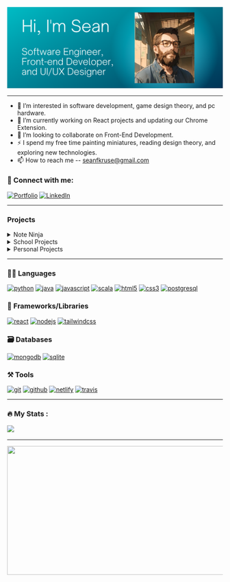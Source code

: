<img src="https://github.com/SeanKruse/SeanKruse/blob/main/header-hi.PNG" alt="banner">

---

- 👀 I’m interested in software development, game design theory, and pc hardware.
- 🌱 I’m currently working on React projects and updating our Chrome Extension.
- 💞️ I’m looking to collaborate on Front-End Development.
- ⚡ I spend my free time painting miniatures, reading design theory, and exploring new technologies.
- 📫 How to reach me -- seanfkruse@gmail.com

### 🤝 Connect with me:

[![Portfolio](https://img.shields.io/badge/Portfolio-000000?style=for-the-badge&logo=Portfolio&logoColor=white)](https://sean-kruse.netlify.app/)
[![LinkedIn](https://img.shields.io/badge/LinkedIn-0077B5?style=for-the-badge&logo=linkedin&logoColor=white)](https://www.linkedin.com/in/sean-kruse-604221240/)

---

### Projects

<!-- [![ReadMe Card](https://github-readme-stats.vercel.app/api/pin/?username=chrisreylo73&repo=school-Projects&width=2000)](https://github.com/chrisreylo73/School-Projects) -->
<details>
<summary> Note Ninja </summary>
    
![icon128](https://github.com/chrisreylo73/chrisreylo73/assets/72224622/cff8465f-2e94-4318-bc70-18ffc3bf56ac)
- Introducing Note Ninja, the ultimate Chrome extension for seamless note-taking and organization. With Note Ninja, you can effortlessly save important information to Microsoft Word or Google Docs while browsing the web.
    - Effortlessly save selected text from any webpage with a simple highlight.
    - Automatically keep track of where you get your information, through our Sources section. 
    - Capture and save images using the built-in Snip Feature, ensuring you never miss important visuals.
    - Seamlessly write and manage your own notes with the convenient "User Text" Button.
    - Experience enhanced flexibility by easily exporting and importing Note Ninja documents.
- Developed Using JavaScript, CSS and HTML
- [Video Demo](https://www.youtube.com/watch?v=Q4hQ7xK-kWw)
- [Available on the Chrome Store](https://chrome.google.com/webstore/detail/note-ninja/nldmjficnkjkmlekekkaehkhgpkoakdh)
</details>
<details>
<summary> School Projects </summary>

[Algorithms and Algorithm Analysis](https://github.com/SeanKruse/school-projects/tree/main/Algorithms%20and%20Algorithm%20Analysis)
  
[Concurrent Programming](https://github.com/SeanKruse/school-projects/tree/main/Concurrent%20Programming)

[Principles of Programming Languages](https://github.com/SeanKruse/school-projects/tree/main/Principles%20of%20Programming%20Languages)

[Principles of Database Systems](https://github.com/SeanKruse/school-projects/tree/main/Principles%20of%20Database%20Systems)
  
[Data Structures and Algorithms](https://github.com/SeanKruse/school-projects/tree/main/Data%20Structures%20and%20Algorithms)

[Software Development Method and Tools](https://github.com/SeanKruse/school-projects/tree/main/Software%20Development%20Method%20and%20Tools)
</details>

<details>
<summary> Personal Projects </summary>
[Restaurant Website](https://seankruse.github.io/mock-restaurant/](https://github.com/SeanKruse/mock-restaurant)
</details>

---

### 🧑‍💻 Languages

[![python](https://img.shields.io/badge/Python-3776AB?style=for-the-badge&logo=python&logoColor=white)](https://sean-kruse.netlify.app/)
[![java](https://img.shields.io/badge/Java-ED8B00?style=for-the-badge&logo=openjdk&logoColor=white)](https://sean-kruse.netlify.app/)
[![javascript](https://img.shields.io/badge/JavaScript-323330?style=for-the-badge&logo=javascript&logoColor=F7DF1E)](https://sean-kruse.netlify.app/)
[![scala](https://img.shields.io/badge/Scala-DC322F?style=for-the-badge&logo=scala&logoColor=white)](https://sean-kruse.netlify.app/)
[![html5](https://img.shields.io/badge/HTML5-E34F26?style=for-the-badge&logo=html5&logoColor=white)](https://sean-kruse.netlify.app/)
[![css3](https://img.shields.io/badge/CSS3-1572B6?style=for-the-badge&logo=css3&logoColor=white)](https://sean-kruse.netlify.app/)
[![postgresql](https://img.shields.io/badge/PostgreSQL-316192?style=for-the-badge&logo=postgresql&logoColor=white)](https://sean-kruse.netlify.app/)

### 🧩 Frameworks/Libraries

[![react](https://img.shields.io/badge/React-20232A?style=for-the-badge&logo=react&logoColor=61DAFB)](https://sean-kruse.netlify.app/)
[![nodejs](https://img.shields.io/badge/Node.js-339933?style=for-the-badge&logo=nodedotjs&logoColor=white)](https://sean-kruse.netlify.app/)
[![tailwindcss](https://img.shields.io/badge/Tailwind_CSS-38B2AC?style=for-the-badge&logo=tailwind-css&logoColor=white)](https://sean-kruse.netlify.app/)

### 🗃️ Databases

[![mongodb](https://img.shields.io/badge/MongoDB-4EA94B?style=for-the-badge&logo=mongodb&logoColor=white)](https://sean-kruse.netlify.app/)
[![sqlite](https://img.shields.io/badge/SQLite-07405E?style=for-the-badge&logo=sqlite&logoColor=white)](https://sean-kruse.netlify.app/)

### ⚒️ Tools

[![git](https://img.shields.io/badge/GIT-E44C30?style=for-the-badge&logo=git&logoColor=white)](https://sean-kruse.netlify.app/)
[![github](https://img.shields.io/badge/GitHub-100000?style=for-the-badge&logo=github&logoColor=white)](https://sean-kruse.netlify.app/)
[![netlify](https://img.shields.io/badge/Netlify-00C7B7?style=for-the-badge&logo=netlify&logoColor=white)](https://sean-kruse.netlify.app/)
[![travis](https://img.shields.io/badge/travis_CI-3EAAAF?style=for-the-badge&logo=travisci&logoColor=white)](https://sean-kruse.netlify.app/)

---

### :fire: My Stats :
<img src= "https://myreadme.vercel.app/api/embed/SeanKruse?panels=userstatistics,toprepositories,toplanguages,commitgraph" />

---

<div align="center">
  <img src="https://media.giphy.com/media/dWesBcTLavkZuG35MI/giphy.gif" width="600" height="300"/>
</div>

<!---
SeanKruse/SeanKruse is a ✨ special ✨ repository because its `README.md` (this file) appears on your GitHub profile.
You can click the Preview link to take a look at your changes.
--->

